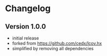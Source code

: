 # Changelog

## Version 1.0.0

- initial release
- forked from <https://github.com/cedx/lcov.hx>
- simplified by removing all dependencies
